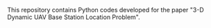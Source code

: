 This repository contains Python codes developed for the paper "3-D Dynamic UAV Base Station Location Problem". 
